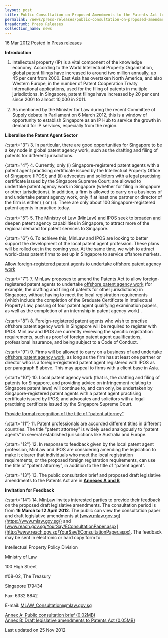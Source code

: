 ```yaml
---
layout: post
title: Public Consultation on Proposed Amendments to the Patents Act to Liberalise the Patent Agent Sector
permalink: /news/press-releases/public-consultation-on-proposed-amendments-to-the-patents-act-to-liberalise-the-patent-agent-sector
breadcrumb: Press Releases
collection_name: news
---
```



16 Mar 2012 Posted in [Press releases](/news/press-releases)

**Introduction**


1. Intellectual property (IP) is a vital component of the knowledge economy. According to the World Intellectual Property Organization, global patent filings have increased to around two million annually, up 45 per cent from 2000. East Asia has overtaken North America, and also Western Europe, in the number of Patent Cooperation Treaty international applications, used for the filing of patents in multiple jurisdictions. In Singapore, patent filings have increased by 20 per cent since 2001 to almost 10,000 in 2011.

2. As mentioned by the Minister for Law during the recent Committee of Supply debate in Parliament on 6 March 2012, this is a window of opportunity to establish Singapore as an IP Hub to service the growth in demand for IP services, especially from the region. 


**Liberalise the Patent Agent Sector**

{:start="3"}
3. In particular, there are good opportunities for Singapore to be a key node in global patent agency work, such as the drafting and filing of patents for different jurisdictions. 

{:start="4"}
4. Currently, only (i) Singapore-registered patent agents with a patent agent practising certificate issued by the Intellectual Property Office of Singapore (IPOS); and (ii) advocates and solicitors with a legal practising certificate issued by the Singapore Supreme Court; are allowed to undertake patent agency work in Singapore (whether for filing in Singapore or other jurisdictions).  In addition, a firm is allowed to carry on a business of and undertake patent agency work, only if at least one partner or director of the firm is either (i) or (ii). There are only about 100 Singapore-registered patent agents in practice today.

{:start="5"}
5. The Ministry of Law (MinLaw) and IPOS seek to broaden and deepen patent agency capabilities in Singapore, to attract more of the regional demand for patent services to Singapore. 

{:start="6"}
6. To achieve this, MinLaw and IPOS are looking to better support the development of the local patent agent profession.  These plans will be rolled out in the coming year. At the same time, we wish to attract world-class patent firms to set up in Singapore to service offshore markets.


<u>Allow foreign-registered patent agents to undertake offshore patent agency work</u>

{:start="7"}
7. MinLaw proposes to amend the Patents Act to allow foreign-registered patent agents to undertake <u>offshore patent agency work</u> (for example, the drafting and filing of patents for other jurisdictions) in Singapore, without having to meet the local registration requirements (which include the completion of the Graduate Certificate in Intellectual Property Law, passing of four patent agent qualifying examination papers, as well as the completion of an internship in patent agency work) . 


{:start="8"}
8. Foreign-registered patent agents who wish to practise offshore patent agency work in Singapore will be required to register with IPOS. MinLaw and IPOS are currently reviewing the specific registration requirements, such as proof of foreign patent agent qualifications, professional insurance, and being subject to a Code of Conduct. 

{:start="9"}
9. Firms will be allowed to carry on a business of and undertake <u>offshore patent agency work</u>, as long as the firm has at least one partner or director who is a foreign-registered patent agent registered with IPOS as per paragraph 8 above. This may appeal to firms with a client base in Asia.

{:start="10"}
10. Local patent agency work (that is, the drafting and filing of patents for Singapore, and providing advice on infringement relating to Singapore patent laws) will continue to, and can only, be undertaken by Singapore-registered patent agents with a patent agent practising certificate issued by IPOS; and advocates and solicitors with a legal practising certificate issued by the Singapore Supreme Court.

<u>Provide formal recognition of the title of “patent attorney”</u>

{:start="11"}
11. Patent professionals are accorded different titles in different countries. The title “patent attorney” is widely used analogously to “patent agents” in several established jurisdictions like Australia and Europe.

{:start="12"}
12. In response to feedback given by the local patent agent profession, MinLaw and IPOS are considering amending the legislation to make it clearer that individuals who meet the local registration requirements, or the proposed foreign registration requirements, can use the title of “patent attorney”, in addition to the title of “patent agent”.   

{:start="13"}
13. The public consultation brief and proposed draft legislative amendments to the Patents Act are in **<u>Annexes A and B</u>**

**Invitation for Feedback**

{:start="14"}
14. MinLaw invites interested parties to provide their feedback on the proposed draft legislative amendments. The consultation period is from **16 March to 12 April 2012**. The public can view the consultation paper and draft legislative amendments at [www.mlaw.gov.sg](https://www.mlaw.gov.sg/) and [www.reach.gov.sg/YourSay/EConsultationPaper.aspx](http://www.reach.gov.sg/YourSay/EConsultationPaper.aspx). The feedback may be sent in electronic or hard copy form to:


<p class="address-centered">Intellectual Property Policy Division </p>  
<p class="address-centered">Ministry of Law </p>  
<p class="address-centered">100 High Street </p>  
<p class="address-centered">#08-02, The Treasury </p>  
<p class="address-centered">Singapore 179434 </p>  
<p class="address-centered">Fax: 6332 8842 </p>  
<p class="address-centered">E-mail: <a href="mailto:MLAW_Consultation@mlaw.gov.sg">MLAW_Consultation@mlaw.gov.sg</a> </p>


[Annex A: Public consultation brief (0.02MB)](/files/news/press-releases/2012/03/linkclickf011.pdf)   
[Annex B: Draft legislative amendments to Patents Act (0.05MB)](/files/news/press-releases/2012/03/linkclick5b20.pdf)

<p class="right-side-updated">Last updated on 25 Nov 2012</p>








